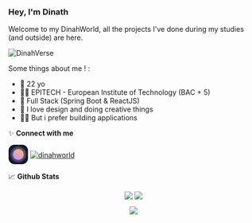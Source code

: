 ### Hey, I'm Dinath <a href="https://dinahworld.xyz/"></a>

Welcome to my DinahWorld, all the projects I've done during my studies (and outside) are here.

![DinahVerse](https://github.com/DinahWorld/DinahWorld/assets/88936472/3b410691-a8c4-4482-bf4a-57774502db53)

Some things about me !
:

-   🎂 22 yo
-   👨‍🎓 EPITECH - European Institute of Technology (BAC + 5)
-   🌱 Full Stack (Spring Boot & ReactJS)
-   🎨 I love design and doing creative things
-   👨‍💻 But i prefer building applications

✨ **Connect with me**

<p align="left">
<a href="https://dinahworld.github.io/DinahWorld-Portfolio/" target="blank"><img align="center" src="./logo/dinahworld.png" alt="dinahworld" width="40" /></a>
<a href="https://www.linkedin.com/in/dinath-sh/" target="blank"><img align="center" src="https://img.icons8.com/color/48/000000/linkedin.png" alt="dinahworld" width="40" /></a>
</p>

📈 **Github Stats**

<p align="center">
<img height="180em" src="https://github-readme-stats.vercel.app/api/top-langs/?username=dinahworld&layout=compact&theme=tokyonight" align = "center"/>
<img height="180em" src="https://github-readme-stats.vercel.app/api?username=dinahworld&theme=tokyonight&show=true" align = "center"/>
</p>

<p align="center">
<img height="180em" src="https://leetcard.jacoblin.cool/DinahWorld?theme=nord&font=JetBrains%20Mono"/>
</p>
